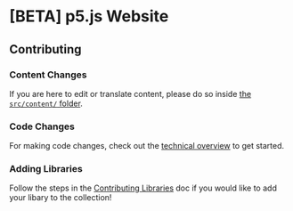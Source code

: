 # [BETA] p5.js Website

## Contributing

### Content Changes

If you are here to edit or translate content, please do so inside [the `src/content/` folder](/src/content).

### Code Changes

For making code changes, check out the [technical overview](./docs/techical_overview.md) to get started.

### Adding Libraries

Follow the steps in the <a href="./docs/contributing_libraries.md">Contributing Libraries</a> doc if you would like to add your libary to the collection!
